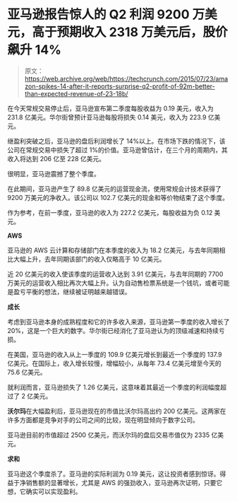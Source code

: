 # 亚马逊报告惊人的 Q2 利润 9200 万美元，高于预期收入 2318 万美元后，股价飙升 14%

> 原文：<https://web.archive.org/web/https://techcrunch.com/2015/07/23/amazon-spikes-14-after-it-reports-surprise-q2-profit-of-92m-better-than-expected-revenue-of-23-18b/>

在今天常规交易停止后，亚马逊宣布第二季度每股收益为 0.19 美元，收入为 231.8 亿美元。华尔街曾预计亚马逊每股将损失 0.14 美元，收入为 223.9 亿美元。

继盈利突破之后，亚马逊的盘后利润增长了 14%以上。在市场下跌的情况下，该公司在常规交易中损失了超过 1%的价值。亚马逊曾估计，在三个月的周期内，其收入将达到 206 亿至 228 亿美元。

很明显，亚马逊震撼了整个季度。

在此期间，亚马逊产生了 89.8 亿美元的运营现金流，使用常规会计技术获得了 9200 万美元的净收入。该公司以 102.7 亿美元的现金和等价物结束了这个季度。

作为参考，在前一季度，亚马逊的收入为 227.2 亿美元，每股收益为负 0.12 美元。

**AWS**

亚马逊的 AWS 云计算和存储部门在本季度的收入为 18.2 亿美元，与去年同期相比大幅上升，去年同期该部门的收入仅略高于 10 亿美元。

近 20 亿美元的收入使该季度的运营收入达到 3.91 亿美元，与去年同期的 7700 万美元的运营收入相比再次大幅上升。认为自动售检票系统是一个钱坑，或者可能是盈亏平衡的想法，继续被证明越来越错误。

**成长**

考虑到亚马逊本身的成熟程度和它的许多收入来源，亚马逊第一季度的收入增长了 20%，这是一个巨大的数字。华尔街已经消化了亚马逊认为的顶级减速和持续亏损。

在美国，亚马逊的收入从上一季度的 109.9 亿美元增长到最近一个季度的 137.9 亿美元。在国际上，收入增长较慢，增幅较小，从每年 73.4 亿美元增至今天的 75.6 亿美元。

就利润而言，亚马逊损失了 1.26 亿美元，这意味着其最近一个季度的利润幅度超过了 2 亿美元。

**沃尔玛**在大幅盈利后，亚马逊现在的市值比沃尔玛高出约 200 亿美元。这两家在许多方面都是竞争对手的公司之间的比较，现在明显倾向于数字公司。

亚马逊目前的市值超过 2500 亿美元，而沃尔玛的盘后交易市值仅为 2335 亿美元。

**求和**

亚马逊这个季度杀了。亚马逊的实际利润为 0.19 美元，这让投资者感到惊讶。得益于净销售额的显著增长，尤其是 AWS 的强劲收入，亚马逊再次证明，只要它想，它确实可以实现盈利。
